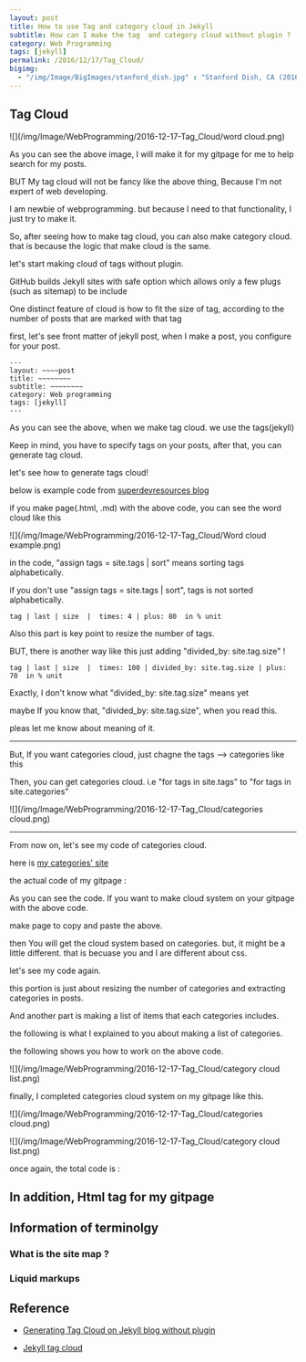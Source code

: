 ```yaml
---
layout: post
title: How to use Tag and category cloud in Jekyll
subtitle: How can I make the tag  and category cloud without plugin ?
category: Web Programming
tags: [jekyll]
permalink: /2016/12/17/Tag_Cloud/
bigimg: 
  - "/img/Image/BigImages/stanford_dish.jpg" : "Stanford Dish, CA (2016)"
---
```


## Tag Cloud
 
   ![](/img/Image/WebProgramming/2016-12-17-Tag_Cloud/word cloud.png)
   
   As you can see the above image, I will make it for my gitpage for me to help search for my posts.
   
   BUT My tag cloud will not be fancy like the above thing, Because I'm not expert of web developing. 
   
   I am newbie of webprogramming. but because I need to that functionality, I just try to make it. 
   
   So, after seeing how to make tag cloud, you can also make category cloud. that is because the logic that make cloud is the same. 
 
   let's start making cloud of tags without plugin.
 
   GitHub builds Jekyll sites with safe option which allows only a few plugs (such as sitemap) to be include 
   
   One distinct feature of cloud is how to fit the size of tag, according to the number of posts that are marked with that tag
   
   first, let's see front matter of jekyll post, when I make a post, you configure for your post. 
 
``` 
---
layout: ~~~~post
title: ~~~~~~~~
subtitle: ~~~~~~~~
category: Web programming
tags: [jekyll]
---   
```   

  As you can see the above, when we make tag cloud. we use the tags(jekyll) 
   
  Keep in mind, you have to specify tags on your posts, after that, you can generate tag cloud. 
   
  let's see how to generate tags cloud! 
   
  below is example code from [superdevresources blog](https://superdevresources.com/tag-cloud-jekyll/) 

  <script src="https://gist.github.com/hyunyoung2/68791d45c085ee36f86ca8ae50ab79ae.js"></script>

 if you make page(.html, .md) with the above code, you can see the word cloud like this 
   
   ![](/img/Image/WebProgramming/2016-12-17-Tag_Cloud/Word cloud example.png)
   
   in the code, "assign tags = site.tags \| sort" means sorting tags alphabetically. 
   
   if you don't use "assign tags = site.tags \| sort", tags is not sorted alphabetically.
   
```
tag | last | size  |  times: 4 | plus: 80  in % unit
```
   
   Also this part is key point to resize the number of tags. 
   
   BUT, there is another way like this just adding "divided_by: site.tag.size" !

```
tag | last | size  |  times: 100 | divided_by: site.tag.size | plus: 70  in % unit
```

   Exactly,  I don't know what "divided_by: site.tag.size" means yet
   
   maybe If you know that, "divided_by: site.tag.size", when you read this. 
   
   pleas let me know about meaning of it. 

---

  But, If you want categories cloud, just chagne the tags --> categories like this

  <script src="https://gist.github.com/hyunyoung2/f6655ca85e8af71bc2ec3ed14308522a.js"></script>

  Then, you can get categories cloud. i.e "for tags in site.tags" to "for tags in site.categories"

  ![](/img/Image/WebProgramming/2016-12-17-Tag_Cloud/categories cloud.png) 

---

  From now on, let's see my code of categories cloud. 
  
  here is [my categories' site](/alistofcategories/)
  
  the actual code of my gitpage :
  
  <script src="https://gist.github.com/hyunyoung2/5a205be4f7456ad75597e6bc8ffbd279.js"></script>
  
  As you can see the code. If you want to make cloud system on your gitpage with the above code. 
  
  make page to copy and paste the above. 
  
  then You will get the cloud system based on categories. but,  it might be a little different. that is becuase you and I are different about css. 
  
  let's see my code again. 
  
  <script src="https://gist.github.com/hyunyoung2/4862d8e47f823c57efe960772ab5131a.js"></script>
  
  this portion is just about resizing the number of categories and extracting categories in posts. 
  
  And another part is making a list of items that each categories includes. 
  
  the following is what I explained to you about making a list of categories. 
  
  <script src="https://gist.github.com/hyunyoung2/d1e80cdbef4efd7419a5a250dc854bce.js"></script>
  
  the following shows you how to work on the above code. 
  
  ![](/img/Image/WebProgramming/2016-12-17-Tag_Cloud/category cloud list.png)
  
  finally, I completed categories cloud system on my gitpage like this. 
  
  ![](/img/Image/WebProgramming/2016-12-17-Tag_Cloud/categories cloud.png)
  
  ![](/img/Image/WebProgramming/2016-12-17-Tag_Cloud/category cloud list.png)
  
  once again, the total code is : 
  
  <script src="https://gist.github.com/hyunyoung2/5a205be4f7456ad75597e6bc8ffbd279.js"></script>
  
## In addition, Html tag for my gitpage   
   
   
   
## Information of terminolgy

### What is the site map ?

### Liquid markups


## Reference
  
 - [Generating Tag Cloud on Jekyll blog without plugin](https://superdevresources.com/tag-cloud-jekyll/)
 
 - [Jekyll tag cloud](http://vvv.tobiassjosten.net/jekyll/jekyll-tag-cloud/)
